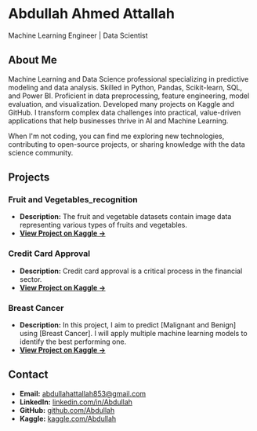 # Abdullah Ahmed Attallah

Machine Learning Engineer | Data Scientist

## About Me

Machine Learning and Data Science professional specializing in predictive modeling and data analysis. Skilled in Python, Pandas, Scikit-learn, SQL, and Power BI. Proficient in data preprocessing, feature engineering, model evaluation, and visualization. Developed many projects on Kaggle and GitHub. I transform complex data challenges into practical, value-driven applications that help businesses thrive in AI and Machine Learning.

When I'm not coding, you can find me exploring new technologies, contributing to open-source projects, or sharing knowledge with the data science community.


## Projects

### Fruit and Vegetables_recognition
- **Description:** The fruit and vegetable datasets contain image data representing various types of fruits and vegetables.
- **[View Project on Kaggle →](https://www.kaggle.com/code/abdullahahmed98/fruit-and-vegetables-recognition)**

### Credit Card Approval
- **Description:** Credit card approval is a critical process in the financial sector.
- **[View Project on Kaggle →](https://www.kaggle.com/code/abdullahahmed98/credit-card-approval)**

### Breast Cancer
- **Description:** In this project, I aim to predict [Malignant and Benign] using [Breast Cancer]. I will apply multiple machine learning models to identify the best performing one.
- **[View Project on Kaggle →](https://www.kaggle.com/code/abdullahahmed98/breast-cancer)**



## Contact

- **Email:** abdullahattallah853@gmail.com
- **LinkedIn:** [linkedin.com/in/Abdullah](https://www.linkedin.com/in/abdullah-data-science/)
- **GitHub:** [github.com/Abdullah](https://github.com/Abdullah-Attallah)
- **Kaggle:** [kaggle.com/Abdullah](https://www.kaggle.com/abdullahahmed98)

